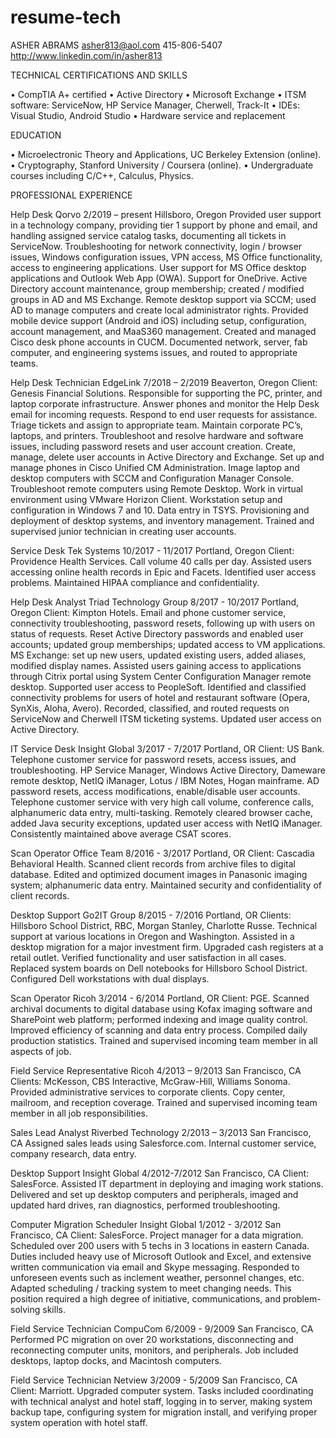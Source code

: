 # resume-tech

ASHER ABRAMS
asher813@aol.com
415-806-5407
http://www.linkedin.com/in/asher813

TECHNICAL CERTIFICATIONS AND SKILLS

•	CompTIA A+ certified
•	Active Directory
•	Microsoft Exchange
•	ITSM software:  ServiceNow, HP Service Manager, Cherwell, Track-It
•	IDEs:  Visual Studio, Android Studio
•	Hardware service and replacement

EDUCATION

•	Microelectronic Theory and Applications, UC Berkeley Extension (online).
•	Cryptography, Stanford University / Coursera (online).
•	Undergraduate courses including C/C++, Calculus, Physics.


PROFESSIONAL EXPERIENCE

Help Desk
Qorvo
2/2019 – present
Hillsboro, Oregon
Provided user support in a technology company, providing tier 1 support by phone and email, and handling assigned service catalog tasks, documenting all tickets in ServiceNow.  Troubleshooting for network connectivity, login / browser issues, Windows configuration issues, VPN access, MS Office functionality, access to engineering applications.  User support for MS Office desktop applications and Outlook Web App (OWA).  Support for OneDrive.  Active Directory account maintenance, group membership; created / modified groups in AD and MS Exchange.  Remote desktop support via SCCM; used AD to manage computers and create local administrator rights.  Provided mobile device support (Android and iOS) including setup, configuration, account management, and MaaS360 management.  Created and managed Cisco desk phone accounts in CUCM.  Documented network, server, fab computer, and engineering systems issues, and routed to appropriate teams.  

Help Desk Technician
EdgeLink
7/2018 – 2/2019
Beaverton, Oregon
Client:  Genesis Financial Solutions.  Responsible for supporting the PC, printer, and laptop corporate infrastructure.  Answer phones and monitor the Help Desk email for incoming requests. Respond to end user requests for assistance.  Triage tickets and assign to appropriate team.  Maintain corporate PC’s, laptops, and printers.  Troubleshoot and resolve hardware and software issues, including password resets and user account creation.  Create, manage, delete user accounts in Active Directory and Exchange.  Set up and manage phones in Cisco Unified CM Administration.  Image laptop and desktop computers with SCCM and Configuration Manager Console.  Troubleshoot remote computers using Remote Desktop.  Work in virtual environment using VMware Horizon Client.  Workstation setup and configuration in Windows 7 and 10.  Data entry in TSYS.  Provisioning and deployment of desktop systems, and inventory management.  Trained and supervised junior technician in creating user accounts.

Service Desk
Tek Systems
10/2017 - 11/2017
Portland, Oregon
Client:  Providence Health Services.   Call volume 40 calls per day.  Assisted users accessing online health records in Epic and Facets.  Identified user access problems.  Maintained HIPAA compliance and confidentiality.

Help Desk Analyst
Triad Technology Group
8/2017 - 10/2017
Portland, Oregon
Client: Kimpton Hotels. Email and phone customer service, connectivity troubleshooting, password resets, following up with users on status of requests.  Reset Active Directory passwords and enabled user accounts; updated group memberships; updated access to VM applications.  MS Exchange:  set up new users, updated existing users, added aliases, modified display names.  Assisted users gaining access to applications through Citrix portal using System Center Configuration Manager remote desktop.  Supported user access to PeopleSoft.  Identified and classified connectivity problems for users of hotel and restaurant software (Opera, SynXis, Aloha, Avero). Recorded, classified, and routed requests on ServiceNow and Cherwell ITSM ticketing systems. Updated user access on Active Directory. 

IT Service Desk
Insight Global
3/2017 - 7/2017
Portland, OR
Client:  US Bank.  Telephone customer service for password resets, access issues, and troubleshooting.  HP Service Manager, Windows Active Directory, Dameware remote desktop, NetIQ iManager, Lotus / IBM Notes, Hogan mainframe.  AD password resets, access modifications, enable/disable user accounts.  Telephone customer service with very high call volume, conference calls, alphanumeric data entry, multi-tasking.  Remotely cleared browser cache, added Java security exceptions, updated user access with NetIQ iManager.  Consistently maintained above average CSAT scores.

Scan Operator
Office Team
8/2016 - 3/2017
Portland, OR
Client:  Cascadia Behavioral Health.  Scanned client records from archive files to digital database.  Edited and optimized document images in Panasonic imaging system; alphanumeric data entry.  Maintained security and confidentiality of client records.

Desktop Support
Go2IT Group
8/2015 - 7/2016
Portland, OR
Clients:  Hillsboro School District, RBC, Morgan Stanley, Charlotte Russe.  Technical support at various locations in Oregon and Washington.  Assisted in a desktop migration for a major investment firm.  Upgraded cash registers at a retail outlet.  Verified functionality and user satisfaction in all cases.  Replaced system boards on Dell notebooks for Hillsboro School District.  Configured Dell workstations with dual displays.

Scan Operator
Ricoh
3/2014 - 6/2014
Portland, OR
Client:  PGE.  Scanned archival documents to digital database using Kofax imaging software and SharePoint web platform; performed indexing and image quality control.  Improved efficiency of scanning and data entry process.  Compiled daily production statistics.  Trained and supervised incoming team member in all aspects of job.

Field Service Representative
Ricoh
4/2013 – 9/2013
San Francisco, CA
Clients:  McKesson, CBS Interactive, McGraw-Hill, Williams Sonoma. Provided administrative services to corporate clients. Copy center, mailroom, and reception coverage.  Trained and supervised incoming team member in all job responsibilities.

Sales Lead Analyst
Riverbed Technology
2/2013 – 3/2013
San Francisco, CA
Assigned sales leads using Salesforce.com.  Internal customer service, company research, data entry.  

Desktop Support
Insight Global
4/2012-7/2012
San Francisco, CA
Client:  SalesForce.  Assisted IT department in deploying and imaging work stations.  Delivered and set up desktop computers and peripherals, imaged and updated hard drives, ran diagnostics, performed troubleshooting.

Computer Migration Scheduler
Insight Global
1/2012 - 3/2012
San Francisco, CA
Client:  SalesForce.  Project manager for a data migration. Scheduled over 200 users with 5 techs in 3 locations in eastern Canada.  Duties included heavy use of Microsoft Outlook and Excel, and extensive written communication via email and Skype messaging. Responded to unforeseen events such as inclement weather, personnel changes, etc. Adapted scheduling / tracking system to meet changing needs. This position required a high degree of initiative, communications, and problem-solving skills.

Field Service Technician
CompuCom
6/2009 - 9/2009
San Francisco, CA
Performed PC migration on over 20 workstations, disconnecting and reconnecting computer units, monitors, and peripherals. Job included desktops, laptop docks, and Macintosh computers.

Field Service Technician
Netview
3/2009 - 5/2009
San Francisco, CA
Client:  Marriott.  Upgraded computer system. Tasks included coordinating with technical analyst and hotel staff, logging in to server, making system backup tape, configuring system for migration install, and verifying proper system operation with hotel staff.


